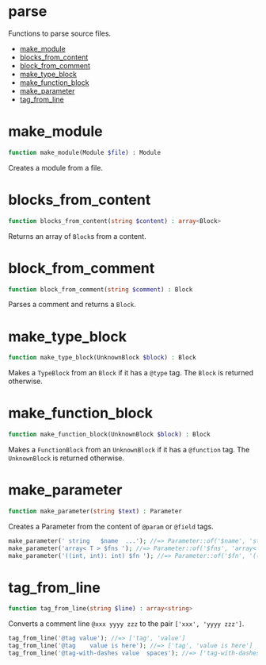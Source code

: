 # parse

Functions to parse source files.

- [make_module](#make_module)
- [blocks_from_content](#blocks_from_content)
- [block_from_comment](#block_from_comment)
- [make_type_block](#make_type_block)
- [make_function_block](#make_function_block)
- [make_parameter](#make_parameter)
- [tag_from_line](#tag_from_line)


# make_module
```php
function make_module(Module $file) : Module
```
Creates a module from a file.


# blocks_from_content
```php
function blocks_from_content(string $content) : array<Block>
```
Returns an array of `Block`s from a content.


# block_from_comment
```php
function block_from_comment(string $comment) : Block
```
Parses a comment and returns a `Block`.


# make_type_block
```php
function make_type_block(UnknownBlock $block) : Block
```
Makes a `TypeBlock` from an `Block` if it has a `@type` tag.
The `Block` is returned otherwise.


# make_function_block
```php
function make_function_block(UnknownBlock $block) : Block
```
Makes a `FunctionBlock` from an `UnknownBlock` if it has a `@function` tag.
The `UnknownBlock` is returned otherwise.


# make_parameter
```php
function make_parameter(string $text) : Parameter
```
Creates a Parameter from the content of `@param` or `@field` tags.
```php
make_parameter(' string   $name  ...'); //=> Parameter::of('$name', 'string', '...')
make_parameter('array< T > $fns '); //=> Parameter::of('$fns', 'array< T >')
make_parameter('((int, int): int) $fn '); //=> Parameter::of('$fn', '((int, int): int)')
```

# tag_from_line
```php
function tag_from_line(string $line) : array<string>
```
Converts a comment line `@xxx yyyy zzz` to the pair `['xxx', 'yyyy zzz']`.
```php
tag_from_line('@tag value'); //=> ['tag', 'value']
tag_from_line('@tag    value is here'); //=> ['tag', 'value is here']
tag_from_line('@tag-with-dashes value  spaces'); //=> ['tag-with-dashes', 'value  spaces']
```